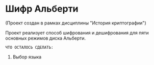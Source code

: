 # Шифр Альберти
(Проект создан в рамках дисциплины "История криптографии")

Проект реализует способ шифрования и дешифрования для пяти основных режимов диска Альберти.

    ЧТО ОСТАЛОСЬ СДЕЛАТЬ:
  1. Выбор языка  
